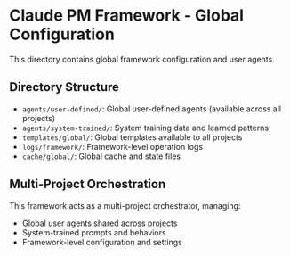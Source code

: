 # Claude PM Framework - Global Configuration

This directory contains global framework configuration and user agents.

## Directory Structure
- `agents/user-defined/`: Global user-defined agents (available across all projects)
- `agents/system-trained/`: System training data and learned patterns
- `templates/global/`: Global templates available to all projects
- `logs/framework/`: Framework-level operation logs
- `cache/global/`: Global cache and state files

## Multi-Project Orchestration
This framework acts as a multi-project orchestrator, managing:
- Global user agents shared across projects
- System-trained prompts and behaviors
- Framework-level configuration and settings
